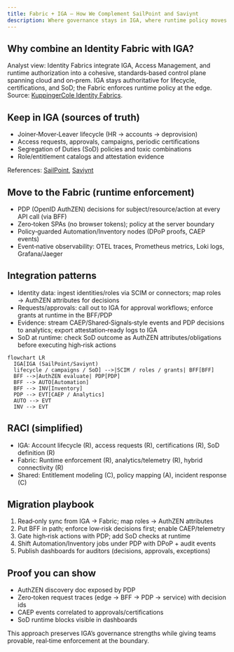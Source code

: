 ```yaml
---
title: Fabric + IGA — How We Complement SailPoint and Saviynt
description: Where governance stays in IGA, where runtime policy moves to the Fabric, and integration patterns to get both.
---
```


## Why combine an Identity Fabric with IGA?

Analyst view: Identity Fabrics integrate IGA, Access Management, and runtime authorization into a cohesive, standards‑based control plane spanning cloud and on‑prem. IGA stays authoritative for lifecycle, certifications, and SoD; the Fabric enforces runtime policy at the edge. Source: [KuppingerCole Identity Fabrics](https://www.kuppingercole.com/research/lc80893/identity-fabrics).

## Keep in IGA (sources of truth)

- Joiner‑Mover‑Leaver lifecycle (HR → accounts → deprovision)
- Access requests, approvals, campaigns, periodic certifications
- Segregation of Duties (SoD) policies and toxic combinations
- Role/entitlement catalogs and attestation evidence

References: [SailPoint](https://www.sailpoint.com/), [Saviynt](https://saviynt.com/)

## Move to the Fabric (runtime enforcement)

- PDP (OpenID AuthZEN) decisions for subject/resource/action at every API call (via BFF)
- Zero‑token SPAs (no browser tokens); policy at the server boundary
- Policy‑guarded Automation/Inventory nodes (DPoP proofs, CAEP events)
- Event‑native observability: OTEL traces, Prometheus metrics, Loki logs, Grafana/Jaeger

## Integration patterns

- Identity data: ingest identities/roles via SCIM or connectors; map roles → AuthZEN attributes for decisions
- Requests/approvals: call out to IGA for approval workflows; enforce grants at runtime in the BFF/PDP
- Evidence: stream CAEP/Shared‑Signals‑style events and PDP decisions to analytics; export attestation‑ready logs to IGA
- SoD at runtime: check SoD outcome as AuthZEN attributes/obligations before executing high‑risk actions

```mermaid
flowchart LR
  IGA[IGA (SailPoint/Saviynt)
  lifecycle / campaigns / SoD] -->|SCIM / roles / grants| BFF[BFF]
  BFF -->|AuthZEN evaluate| PDP[PDP]
  BFF --> AUTO[Automation]
  BFF --> INV[Inventory]
  PDP --> EVT[CAEP / Analytics]
  AUTO --> EVT
  INV --> EVT
```

## RACI (simplified)

- IGA: Account lifecycle (R), access requests (R), certifications (R), SoD definition (R)
- Fabric: Runtime enforcement (R), analytics/telemetry (R), hybrid connectivity (R)
- Shared: Entitlement modeling (C), policy mapping (A), incident response (C)

## Migration playbook

1) Read‑only sync from IGA → Fabric; map roles → AuthZEN attributes
2) Put BFF in path; enforce low‑risk decisions first; enable CAEP/telemetry
3) Gate high‑risk actions with PDP; add SoD checks at runtime
4) Shift Automation/Inventory jobs under PDP with DPoP + audit events
5) Publish dashboards for auditors (decisions, approvals, exceptions)

## Proof you can show

- AuthZEN discovery doc exposed by PDP
- Zero‑token request traces (edge → BFF → PDP → service) with decision ids
- CAEP events correlated to approvals/certifications
- SoD runtime blocks visible in dashboards

This approach preserves IGA’s governance strengths while giving teams provable, real‑time enforcement at the boundary.


